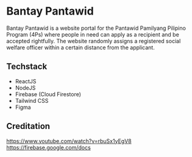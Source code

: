 # Bantay Pantawid

Bantay Pantawid is a website portal for the Pantawid Pamilyang Pilipino Program (4Ps) where people in need can apply as a recipient and be accepted rightfully. The website randomly assigns a registered social welfare officer within a certain distance from the applicant.

## Techstack

- ReactJS
- NodeJS
- Firebase (Cloud Firestore)
- Tailwind CSS
- Figma

## Creditation

https://www.youtube.com/watch?v=rbuSx1yEgV8  
https://firebase.google.com/docs
